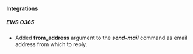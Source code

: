 
#### Integrations
##### EWS O365
- Added **from_address** argument to the ***send-mail*** command as email address from which to reply.
